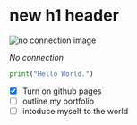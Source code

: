 # new h1 header

![no connection image](https://www.citypng.com/public/uploads/preview/black-wireless-no-internet-connection-signal-icon-hd-png-701751695037002hl456ugrt4.png)

_No connection_
```python
print("Hello World.")
```
- [x] Turn on github pages
- [ ] outline my portfolio
- [ ] intoduce myself to the world
